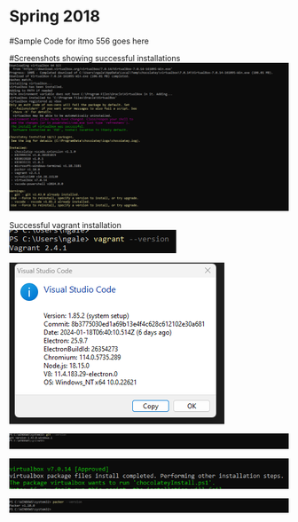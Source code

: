 # Spring 2018

#Sample Code for itmo 556 goes here 



#Screenshots showing successful installations
![Screenshot test](image.png)


Successful vagrant installation
![Successful vagrant installation](vagrant.png)

![Successful IDE About Page](Screenshot-IDE-About.png)


![Successful git version screenshot](screenshot-git-version.png)


![Successful Virtualbox version screenshot](Screenshot-Virtualbox-version.png)

![Successful Packer Version Screenshot](Screenshot-packer-version.png)